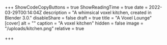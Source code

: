 +++
ShowCodeCopyButtons = true
ShowReadingTime = true
date = 2022-03-29T00:14:04Z
description = "A whimsical voxel kitchen, created in Blender 3.0."
disableShare = false
draft = true
title = "A Voxel Lounge"
[cover]
alt = ""
caption = "A voxel kitchen"
hidden = false
image = "/uploads/kitchen.png"
relative = true

+++
